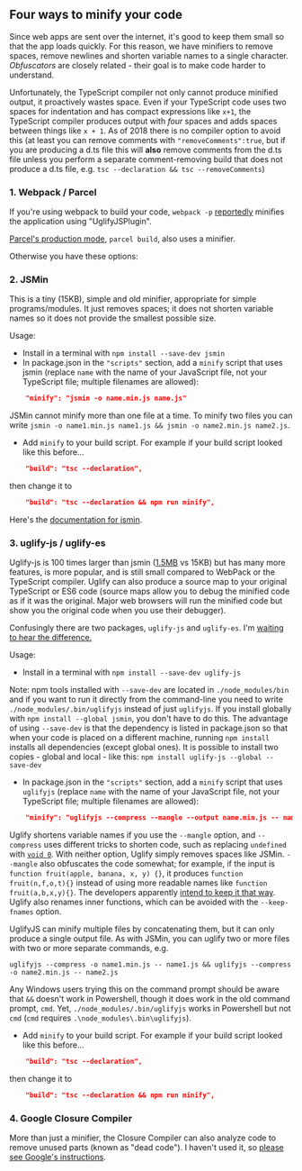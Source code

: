 Four ways to minify your code
-----------------------------

Since web apps are sent over the internet, it's good to keep them small so that the app loads quickly. For this reason, we have minifiers to remove spaces, remove newlines and shorten variable names to a single character. _Obfuscators_ are closely related - their goal is to make code harder to understand.

Unfortunately, the TypeScript compiler not only cannot produce minified output, it proactively wastes space. Even if your TypeScript code uses two spaces for indentation and has compact expressions like `x+1`, the TypeScript compiler produces output with _four_ spaces and adds spaces between things like `x + 1`. As of 2018 there is no compiler option to avoid this (at least you can remove comments with `"removeComments":true`, but if you are producing a d.ts file this will **also** remove comments from the d.ts file unless you perform a separate comment-removing build that does not produce a d.ts file, e.g. `tsc --declaration && tsc --removeComments`)

### 1. Webpack / Parcel ###

If you're using webpack to build your code, `webpack -p` [reportedly](https://webpack.js.org/guides/production/#cli-alternatives) minifies the application using "UglifyJSPlugin".

[Parcel's production mode](https://parceljs.org/production.html), `parcel build`, also uses a minifier.

Otherwise you have these options:

### 2. JSMin ###

This is a tiny (15KB), simple and old minifier, appropriate for simple programs/modules. It just removes spaces; it does not shorten variable names so it does not provide the smallest possible size.

Usage:

- Install in a terminal with `npm install --save-dev jsmin`
- In package.json in the `"scripts"` section, add a `minify` script that uses jsmin (replace `name` with the name of your JavaScript file, not your TypeScript file; multiple filenames are allowed):

~~~json
    "minify": "jsmin -o name.min.js name.js"
~~~

<span class="warning">JSMin cannot minify more than one file at a time. To minify two files you can write `jsmin -o name1.min.js name1.js && jsmin -o name2.min.js name2.js`.</span>

- Add `minify` to your build script. For example if your build script looked like this before...

~~~json
    "build": "tsc --declaration",
~~~

then change it to

~~~json
    "build": "tsc --declaration && npm run minify",
~~~

Here's the [documentation for jsmin](https://www.npmjs.com/package/jsmin#command-line-usage).

### 3. uglify-js / uglify-es ###

Uglify-js is 100 times larger than jsmin ([1.5MB](https://packagephobia.now.sh/result?p=uglify-js) vs 15KB) but has many more features, is more popular, and is still small compared to WebPack or the TypeScript compiler. Uglify can also produce a source map to your original TypeScript or ES6 code (source maps allow you to debug the minified code as if it was the original. Major web browsers will run the minified code but show you the original code when you use their debugger).

Confusingly there are two packages, `uglify-js` and `uglify-es`. I'm [waiting to hear the difference.](https://stackoverflow.com/questions/51069142/whats-the-difference-between-uglify-js-and-uglify-es)

Usage:

- Install in a terminal with `npm install --save-dev uglify-js`

<span class="tip">Note: npm tools installed with `--save-dev` are located in `./node_modules/bin` and if you want to run it directly from the command-line you need to write `./node_modules/.bin/uglifyjs` instead of just `uglifyjs`. If you install globally with `npm install --global jsmin`, you don't have to do this. The advantage of using `--save-dev` is that the dependency is listed in package.json so that when your code is placed on a different machine, running `npm install` installs all dependencies (except global ones). It is possible to install two copies - global and local - like this: `npm install uglify-js --global --save-dev`</span>

- In package.json in the `"scripts"` section, add a `minify` script that uses `uglifyjs` (replace `name` with the name of your JavaScript file, not your TypeScript file; multiple filenames are allowed):

~~~json
    "minify": "uglifyjs --compress --mangle --output name.min.js -- name.js"
~~~

<span class="note">Uglify shortens variable names if you use the `--mangle` option, and `--compress` uses different tricks to shorten code, such as replacing `undefined` with [`void 0`](https://stackoverflow.com/questions/7452341/what-does-void-0-mean). With neither option, Uglify simply removes spaces like JSMin. `--mangle` also obfuscates the code somewhat; for example, if the input is `function fruit(apple, banana, x, y) {}`, it produces `function fruit(n,f,o,t){}` instead of using more readable names like `function fruit(a,b,x,y){}`. The developers apparently [intend to keep it that way](https://github.com/mishoo/UglifyJS2/issues/3201). Uglify also renames inner functions, which can be avoided with the `--keep-fnames` option.</span>

<div class="warning" markdown="1">UglifyJS can minify multiple files by concatenating them, but it can only produce a single output file. As with JSMin, you can uglify two or more files with two or more separate commands, e.g. 

    uglifyjs --compress -o name1.min.js -- name1.js && uglifyjs --compress -o name2.min.js -- name2.js

Any Windows users trying this on the command prompt should be aware that `&&` doesn't work in Powershell, though it does work in the old command prompt, `cmd`. Yet, `./node_modules/.bin/uglifyjs` works in Powershell but not `cmd` (`cmd` requires `.\node_modules\.bin\uglifyjs`).</div>

<span class="warning"></span>

- Add `minify` to your build script. For example if your build script looked like this before...

~~~json
    "build": "tsc --declaration",
~~~

then change it to

~~~json
    "build": "tsc --declaration && npm run minify",
~~~

### 4. Google Closure Compiler ###

More than just a minifier, the Closure Compiler can also analyze code to remove unused parts (known as "dead code"). I haven't used it, so [please see Google's instructions](https://developers.google.com/closure/compiler).
